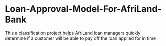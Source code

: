 # Loan-Approval-Model-For-AfriLand-Bank
This a classification project helps AfriLand loan managers quickly determine if a customer will be able to pay off the loan applied for in time
